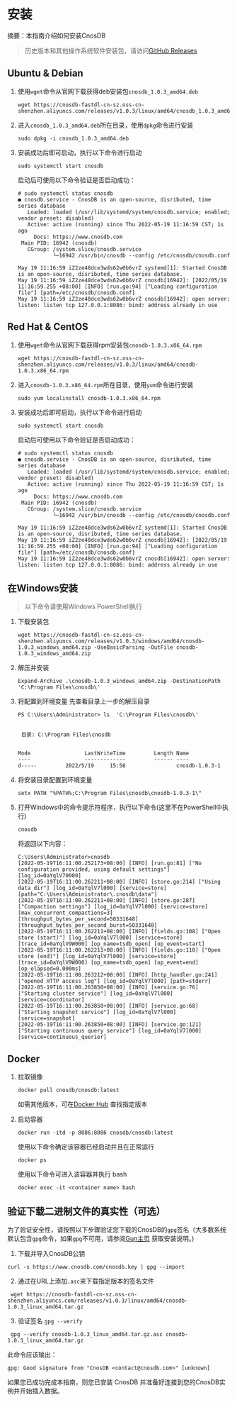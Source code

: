 # 安装

摘要：本指南介绍如何安装CnosDB

> 历史版本和其他操作系统软件安装包，请访问[GitHub Releases](https://github.com/cnosdb/cnosdb/releases)


## Ubuntu & Debian

1. 使用`wget`命令从官网下载获得deb安装包`cnosdb_1.0.3_amd64.deb`
   ```shell
   wget https://cnosdb-fastdl-cn-sz.oss-cn-shenzhen.aliyuncs.com/releases/v1.0.3/linux/amd64/cnosdb_1.0.3_amd64.deb
   ```
   
2. 进入`cnosdb_1.0.3_amd64.deb`所在目录，使用`dpkg`命令进行安装
   ```shell
   sudo dpkg -i cnosdb_1.0.3_amd64.deb
   ```

3. 安装成功后即可启动，执行以下命令进行启动
   ```shell
   sudo systemctl start cnosdb
   ```
   
    启动后可使用以下命令验证是否启动成功：
    ```
    # sudo systemctl status cnosdb
    ● cnosdb.service - CnosDB is an open-source, disributed, time series database
       Loaded: loaded (/usr/lib/systemd/system/cnosdb.service; enabled; vendor preset: disabled)
       Active: active (running) since Thu 2022-05-19 11:16:59 CST; 1s ago
         Docs: https://www.cnosdb.com
     Main PID: 16942 (cnosdb)
       CGroup: /system.slice/cnosdb.service
               └─16942 /usr/bin/cnosdb --config /etc/cnosdb/cnosdb.conf
    
    May 19 11:16:59 iZ2ze48dce3wds62w0b6vrZ systemd[1]: Started CnosDB is an open-source, disributed, time series database.
    May 19 11:16:59 iZ2ze48dce3wds62w0b6vrZ cnosdb[16942]: [2022/05/19 11:16:59.255 +08:00] [INFO] [run.go:94] ["Loading configuration file"] [path=/etc/cnosdb/cnosdb.conf]
    May 19 11:16:59 iZ2ze48dce3wds62w0b6vrZ cnosdb[16942]: open server: listen: listen tcp 127.0.0.1:8086: bind: address already in use  
    ```    


## Red Hat & CentOS

1. 使用`wget`命令从官网下载获得rpm安装包`cnosdb-1.0.3.x86_64.rpm`
   ```shell
   wget https://cnosdb-fastdl-cn-sz.oss-cn-shenzhen.aliyuncs.com/releases/v1.0.3/linux/amd64/cnosdb-1.0.3.x86_64.rpm
   ```

2. 进入`cnosdb-1.0.3.x86_64.rpm`所在目录，使用`yum`命令进行安装
   ```shell
   sudo yum localinstall cnosdb-1.0.3.x86_64.rpm
   ```


3. 安装成功后即可启动，执行以下命令进行启动
   ```shell
   sudo systemctl start cnosdb
   ```
   启动后可使用以下命令验证是否启动成功：
    ```
    # sudo systemctl status cnosdb
    ● cnosdb.service - CnosDB is an open-source, disributed, time series database
       Loaded: loaded (/usr/lib/systemd/system/cnosdb.service; enabled; vendor preset: disabled)
       Active: active (running) since Thu 2022-05-19 11:16:59 CST; 1s ago
         Docs: https://www.cnosdb.com
     Main PID: 16942 (cnosdb)
       CGroup: /system.slice/cnosdb.service
               └─16942 /usr/bin/cnosdb --config /etc/cnosdb/cnosdb.conf
    
    May 19 11:16:59 iZ2ze48dce3wds62w0b6vrZ systemd[1]: Started CnosDB is an open-source, disributed, time series database.
    May 19 11:16:59 iZ2ze48dce3wds62w0b6vrZ cnosdb[16942]: [2022/05/19 11:16:59.255 +08:00] [INFO] [run.go:94] ["Loading configuration file"] [path=/etc/cnosdb/cnosdb.conf]
    May 19 11:16:59 iZ2ze48dce3wds62w0b6vrZ cnosdb[16942]: open server: listen: listen tcp 127.0.0.1:8086: bind: address already in use  
    ```  

## 在Windows安装
> 以下命令请使用Windows PowerShell执行
1. 下载安装包
   ```shell
   wget https://cnosdb-fastdl-cn-sz.oss-cn-shenzhen.aliyuncs.com/releases/v1.0.3/windows/amd64/cnosdb-1.0.3_windows_amd64.zip -UseBasicParsing -OutFile cnosdb-1.0.3_windows_amd64.zip
   ```
2. 解压并安装
   ```shell
   Expand-Archive .\cnosdb-1.0.3_windows_amd64.zip -DestinationPath 'C:\Program Files\cnosdb\'
   ```

3. 将配置到环境变量
   先查看目录上一步的解压目录
   ```shell
   PS C:\Users\Administrator> ls  'C:\Program Files\cnosdb\'


    目录: C:\Program Files\cnosdb


   Mode                 LastWriteTime         Length Name
   ----                 -------------         ------ ----
   d-----         2022/5/19     15:58                cnosdb-1.0.3-1
   ```
4. 将安装目录配置到环境变量
   
   ```shell
   setx PATH "%PATH%;C:\Program Files\cnosdb\cnosdb-1.0.3-1\"
   ```

5. 打开Windows中的命令提示符程序，执行以下命令(这里不在PowerShell中执行)
   ```shell
   cnosdb
   ```
   将返回以下内容：
   ```shell
   C:\Users\Administrator>cnosdb
   [2022-05-19T16:11:00.252173+08:00] [INFO] [run.go:81] ["No configuration provided, using default settings"] [log_id=0aYqlV70000]
   [2022-05-19T16:11:00.262211+08:00] [INFO] [store.go:214] ["Using data dir"] [log_id=0aYqlV7l000] [service=store] [path="C:\Users\Administrator\.cnosdb\data"]
   [2022-05-19T16:11:00.262211+08:00] [INFO] [store.go:287] ["Compaction settings"] [log_id=0aYqlV7l000] [service=store] [max_concurrent_compactions=3] [throughput_bytes_per_second=50331648] [throughput_bytes_per_second_burst=50331648]
   [2022-05-19T16:11:00.262211+08:00] [INFO] [fields.go:108] ["Open store (start)"] [log_id=0aYqlV7l000] [service=store] [trace_id=0aYqlV9W000] [op_name=tsdb_open] [op_event=start]
   [2022-05-19T16:11:00.262211+08:00] [INFO] [fields.go:110] ["Open store (end)"] [log_id=0aYqlV7l000] [service=store] [trace_id=0aYqlV9W000] [op_name=tsdb_open] [op_event=end] [op_elapsed=0.000ms]
   [2022-05-19T16:11:00.263212+08:00] [INFO] [http_handler.go:241] ["opened HTTP access log"] [log_id=0aYqlV7l000] [path=stderr]
   [2022-05-19T16:11:00.263850+08:00] [INFO] [service.go:76] ["Starting cluster service"] [log_id=0aYqlV7l000] [service=coordinator]
   [2022-05-19T16:11:00.263850+08:00] [INFO] [service.go:68] ["Starting snapshot service"] [log_id=0aYqlV7l000] [service=snapshot]
   [2022-05-19T16:11:00.263850+08:00] [INFO] [service.go:121] ["Starting continuous query service"] [log_id=0aYqlV7l000] [service=continuous_querier]
   ```

## Docker

1. 拉取镜像

    ```shell
    docker pull cnosdb/cnosdb:latest
    ```
    如需其他版本，可在[Docker Hub](https://hub.docker.com/r/cnosdb/cnosdb/tags) 查找指定版本
2. 启动容器

    ```shell
    docker run -itd -p 8086:8086 cnosdb/cnosdb:latest
    ```
   使用以下命令确定该容器已经启动并且在正常运行
    ```shell
    docker ps
    ```
   使用以下命令可进入该容器并执行 bash
   ```shell
   docker exec -it <container name> bash
    ```


## 验证下载二进制文件的真实性（可选）

  为了验证安全性，请按照以下步骤验证您下载的CnosDB的`gpg`签名（大多数系统默认包含`gpg`命令，如果`gpg`不可用，请参阅[Gun主页](https://gnupg.org/download) 获取安装说明。)

   1. 下载并导入CnosDB公钥

   ```
   curl -s https://www.cnosdb.com/cnosdb.key | gpg --import
   ```

   2. 通过在URL上添加`.asc`来下载指定版本的签名文件

   ```shell
    wget https://cnosdb-fastdl-cn-sz.oss-cn-shenzhen.aliyuncs.com/releases/v1.0.3/linux/amd64/cnosdb-1.0.3_linux_amd64.tar.gz
   ```

   3. 验证签名 `gpg --verify`

   ```shell
    gpg --verify cnosdb-1.0.3_linux_amd64.tar.gz.asc cnosdb-1.0.3_linux_amd64.tar.gz
   ```

  此命令应该输出：

   ```shell
   gpg: Good signature from "CnosDB <contact@cnosdb.com>" [unknown]
   ```

如果您已成功完成本指南，则您已安装 CnosDB 并准备好连接到您的CnosDB实例并开始插入数据。
